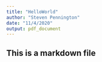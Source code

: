 ```yaml
---
title: "HelloWorld"
author: "Steven Pennington"
date: "11/4/2020"
output: pdf_document
---
```


## This is a markdown file